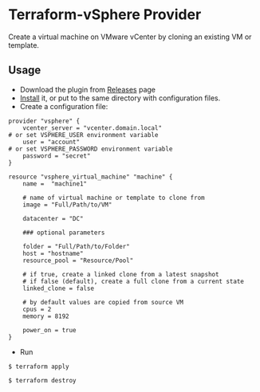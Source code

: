 # Terraform-vSphere Provider

Create a virtual machine on VMware vCenter by cloning an existing VM or template.

## Usage

- Download the plugin from [Releases](https://github.com/mkuzmin/terraform-vsphere/releases) page
- [Install](https://terraform.io/docs/plugins/basics.html) it, or put to the same directory with configuration files.
- Create a configuration file:
```
provider "vsphere" {
    vcenter_server = "vcenter.domain.local"
# or set VSPHERE_USER environment variable
    user = "account"
# or set VSPHERE_PASSWORD environment variable
    password = "secret"
}

resource "vsphere_virtual_machine" "machine" {
    name =  "machine1"

    # name of virtual machine or template to clone from
    image = "Full/Path/to/VM"

    datacenter = "DC"

    ### optional parameters

    folder = "Full/Path/to/Folder"
    host = "hostname"
    resource_pool = "Resource/Pool"

    # if true, create a linked clone from a latest snapshot
    # if false (default), create a full clone from a current state
    linked_clone = false

    # by default values are copied from source VM
    cpus = 2
    memory = 8192

    power_on = true
}
```
- Run
```
$ terraform apply

$ terraform destroy
```

